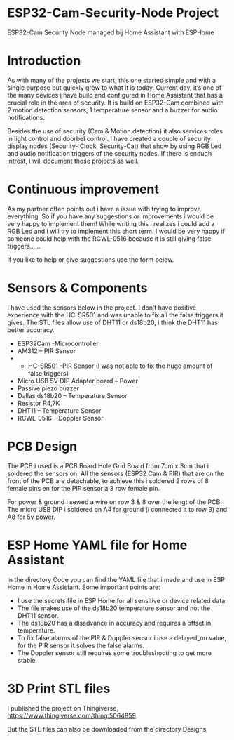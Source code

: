 # ESP32-Cam-Security-Node Project
ESP32-Cam Security Node managed bij Home Assistant with ESPHome

# Introduction
As with many of the projects we start, this one started simple and with a single purpose but quickly grew to what it is today. Current day, it’s one of the many devices i have build and configured in Home Assistant that has a crucial role in the area of security. It is build on ESP32-Cam combined with 2 motion detection sensors, 1 temperature sensor and a buzzer for audio notifications.

Besides the use of security (Cam & Motion detection) it also services roles in light control and doorbel control. I have created a couple of security display nodes (Security- Clock, Security-Cat) that show by using RGB Led and audio notification triggers of the security nodes. If there is enough intrest, i will document these projects as well.

# Continuous improvement
As my partner often points out i have a issue with trying to improve everything.
So if you have any suggestions or improvements i would be very happy to implement them! While writing this i realizes i could add a RGB Led and i will try to implement this short term. I would be very happy if someone could help with the RCWL-0516 because it is still giving false triggers……

If you like to help or give suggestions use the form below.


# Sensors & Components
I have used the sensors below in the project. I don’t have positive experience with the HC-SR501 and was unable to fix all the false triggers it gives.
The STL files allow use of DHT11 or ds18b20, i think the DHT11 has better accuracy.
- ESP32Cam -Microcontroller
- AM312 – PIR Sensor
- * HC-SR501 -PIR Sensor (I was not able to fix the huge amount of false triggers)
- Micro USB 5V DIP Adapter board – Power
- Passive piezo buzzer
- Dallas ds18b20 – Temperature Sensor
- Resistor R4,7K
- DHT11 – Temperature Sensor
- RCWL-0516 – Doppler Sensor

# PCB Design
The PCB i used is a PCB Board Hole Grid Board from 7cm x 3cm that i soldered the sensors on. All the sensors (ESP32 Cam & PIR) that are on the front of the PCB are detachable, to achieve this i soldered 2 rows of 8 female pins en for the PIR sensor a 3 row female pin.

For power & ground i sewed a wire on row 3 & 8 over the lengt of the PCB.
The micro USB DIP i soldered on A4 for ground (i connected it to row 3) and A8 for 5v power.





# ESP Home YAML file for Home Assistant
In the directory Code you can find the YAML file that i made and use in ESP Home in Home Assistant. Some important points are:

- I use the secrets file in ESP Home for all sensitive or device related data.
- The file makes use of the ds18b20 temperature sensor and not the DHT11 sensor.
- The ds18b20 has a disadvance in accuracy and requires a offset in temperature.
- To fix false alarms of the PIR & Doppler sensor i use a delayed_on value, for the PIR sensor it solves the false alarms.
- The Doppler sensor still requires some troubleshooting to get more stable.


# 3D Print STL files
I published the project on Thingiverse, https://www.thingiverse.com/thing:5064859

But the STL files can also be downloaded from the directory Designs.